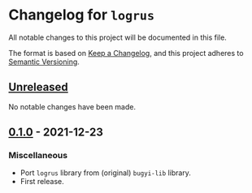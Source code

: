 # Changelog for `logrus`

All notable changes to this project will be documented in this file.

The format is based on [Keep a Changelog], and this project adheres to
[Semantic Versioning].

[Keep a Changelog]: https://keepachangelog.com/en/1.0.0/
[Semantic Versioning]: https://semver.org/


## [Unreleased](https://github.com/python-boltons/logrus/compare/0.1.0...HEAD)

No notable changes have been made.


## [0.1.0](https://github.com/python-boltons/logrus/releases/tag/0.1.0) - 2021-12-23

### Miscellaneous

* Port `logrus` library from (original) `bugyi-lib` library.
* First release.
